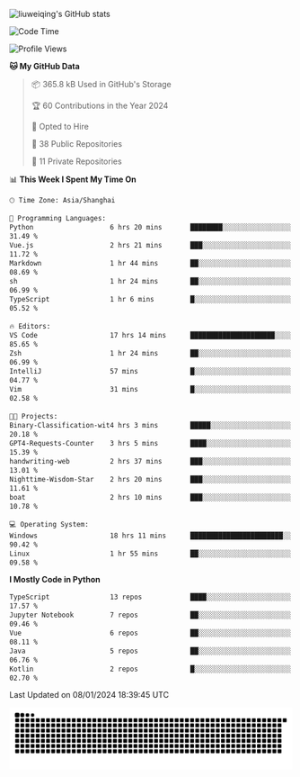 ![liuweiqing's GitHub stats](https://github-readme-stats.vercel.app/api?username=14790897&show_icons=true&locale=cn&include_all_commits=true&count_private=true)

<!--START_SECTION:waka-->
![Code Time](http://img.shields.io/badge/Code%20Time-616%20hrs%2031%20mins-blue)

![Profile Views](http://img.shields.io/badge/Profile%20Views-16-blue)

**🐱 My GitHub Data** 

> 📦 365.8 kB Used in GitHub's Storage 
 > 
> 🏆 60 Contributions in the Year 2024
 > 
> 💼 Opted to Hire
 > 
> 📜 38 Public Repositories 
 > 
> 🔑 11 Private Repositories 
 > 
📊 **This Week I Spent My Time On** 

```text
🕑︎ Time Zone: Asia/Shanghai

💬 Programming Languages: 
Python                   6 hrs 20 mins       ████████░░░░░░░░░░░░░░░░░   31.49 % 
Vue.js                   2 hrs 21 mins       ███░░░░░░░░░░░░░░░░░░░░░░   11.72 % 
Markdown                 1 hr 44 mins        ██░░░░░░░░░░░░░░░░░░░░░░░   08.69 % 
sh                       1 hr 24 mins        ██░░░░░░░░░░░░░░░░░░░░░░░   06.99 % 
TypeScript               1 hr 6 mins         █░░░░░░░░░░░░░░░░░░░░░░░░   05.52 % 

🔥 Editors: 
VS Code                  17 hrs 14 mins      █████████████████████░░░░   85.65 % 
Zsh                      1 hr 24 mins        ██░░░░░░░░░░░░░░░░░░░░░░░   06.99 % 
IntelliJ                 57 mins             █░░░░░░░░░░░░░░░░░░░░░░░░   04.77 % 
Vim                      31 mins             █░░░░░░░░░░░░░░░░░░░░░░░░   02.58 % 

🐱‍💻 Projects: 
Binary-Classification-wit4 hrs 3 mins        █████░░░░░░░░░░░░░░░░░░░░   20.18 % 
GPT4-Requests-Counter    3 hrs 5 mins        ████░░░░░░░░░░░░░░░░░░░░░   15.39 % 
handwriting-web          2 hrs 37 mins       ███░░░░░░░░░░░░░░░░░░░░░░   13.01 % 
Nighttime-Wisdom-Star    2 hrs 20 mins       ███░░░░░░░░░░░░░░░░░░░░░░   11.61 % 
boat                     2 hrs 10 mins       ███░░░░░░░░░░░░░░░░░░░░░░   10.78 % 

💻 Operating System: 
Windows                  18 hrs 11 mins      ███████████████████████░░   90.42 % 
Linux                    1 hr 55 mins        ██░░░░░░░░░░░░░░░░░░░░░░░   09.58 % 
```

**I Mostly Code in Python** 

```text
TypeScript               13 repos            ████░░░░░░░░░░░░░░░░░░░░░   17.57 % 
Jupyter Notebook         7 repos             ██░░░░░░░░░░░░░░░░░░░░░░░   09.46 % 
Vue                      6 repos             ██░░░░░░░░░░░░░░░░░░░░░░░   08.11 % 
Java                     5 repos             ██░░░░░░░░░░░░░░░░░░░░░░░   06.76 % 
Kotlin                   2 repos             █░░░░░░░░░░░░░░░░░░░░░░░░   02.70 % 
```




 Last Updated on 08/01/2024 18:39:45 UTC
<!--END_SECTION:waka-->

<picture>
  <source media="(prefers-color-scheme: dark)" srcset="https://raw.githubusercontent.com/14790897/14790897/output/github-contribution-grid-snake-dark.svg" />
  <source media="(prefers-color-scheme: light)" srcset="https://raw.githubusercontent.com/14790897/14790897/output/github-contribution-grid-snake.svg" />
  <img alt="github-snake" src="https://raw.githubusercontent.com/14790897/14790897/output/github-contribution-grid-snake.svg" />
</picture>
